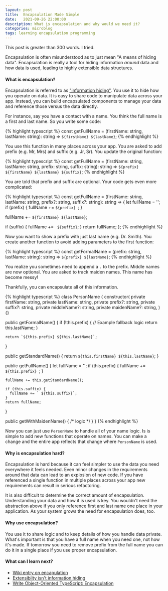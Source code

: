 ```yaml
---
layout: post
title:  Encapsulation Made Simple
date:   2021-09-26 22:00:00
description: What is encapsulation and why would we need it?
categories: microblog
tags: learning encapsulation programming
---
```


This post is greater than 300 words. I tried.

Encapsulation is often misunderstood as to just mean "A means of hiding data". Encapsulation is really a tool for hiding information _around_ data and how data is used, leading to highly extensible data structures.

#### What is encapsulation?

Encapsulation is referred to as ["information hiding"](https://en.wikipedia.org/wiki/Encapsulation_(computer_programming)#Information_hiding). You use it to hide how you operate on data. It is easy to share code to manipulate data across your app. Instead, you can build encapsulated components to manage your data and reference those versus the data directly.

For instance, say you have a contact with a name. You think the full name is a first and last name. So you write some code:

{% highlight typescript %}
const getFullName = (firstName: string, lastName: string): string => `${firstName} ${lastName}`;
{% endhighlight %}

You use this function in many places across your app. You are asked to add prefix (e.g. Mr, Mrs) and suffix (e.g. Jr, Sr). You update the original function:

{% highlight typescript %}
const getFullName = (firstName: string, lastName: string, prefix: string, suffix: string): string => `${prefix} ${firstName} ${lastName} ${suffix}`;
{% endhighlight %}

You are told that prefix and suffix are optional. Your code gets even more complicated:

{% highlight typescript %}
const getFullName = (firstName: string, lastName: string, prefix?: string, suffix?: string): string => {
  let fullName = '';
  if (prefix) {
    fullName += `${prefix} `;
  }

  fullName += `${firstName} ${lastName}`;

  if (suffix) {
    fullName += ` ${suffix}`;
  }
  return fullName;
};
{% endhighlight %}

Now you want to show a prefix with just last name (e.g. Dr. Smith). You create another function to avoid adding parameters to the first function:

{% highlight typescript %}
const getFormalName = (prefix: string, lastName: string): string => `${prefix} ${lastName}`;
{% endhighlight %}

You realize you sometimes need to append a `.` to the prefix. Middle names are now optional. You are asked to track maiden names. This name has become messy!

Thankfully, you can encapsulate all of this information.

{% highlight typescript %}
class PersonName {
  constructor(
    private firstName: string,
    private lastName: string,
    private prefix?: string,
    private suffix?: string,
    private middleName?: string,
    private maidenName?: string,
  ) {}

  public getFormalName() {
    if (!this.prefix) {
      // Example fallback logic
      return this.lastName;
    }

    return `${this.prefix} ${this.lastName}`;
  }

  public getStandardName() {
    return `${this.firstName} ${this.lastName}`;
  }

  public getFullName() {
    let fullName = '';
    if (this.prefix) {
      fullName += `${this.prefix} `;
    }

    fullName += this.getStandardName();

    if (this.suffix) {
      fullName += ` ${this.suffix}`;
    }
    return fullName;
  }

  public getWithMaidenName() { /* logic */ }
}
{% endhighlight %}

Now you can just use `PersonName` to handle all of your name logic. Is is simple to add new functions that operate on names. You can make a change and the entire app reflects that change where `PersonName` is used.

#### Why is encapsulation hard?

Encapsulation is hard because it can feel simpler to use the data you need everywhere it feels needed. Even minor changes in the requirements around that data can lead to an explosion of new code. If you have referenced a single function in multiple places across your app new requirements can result in serious refactoring.

It is also difficult to determine the correct amount of encapsulation. Understanding your data and how it is used is key. You wouldn't need the abstraction above if you only reference first and last name one place in your application. As your system grows the need for encapsulation does, too.

#### Why use encapsulation?

You use it to share logic and to keep details of how you handle data private. What's important is that you have a full name when you need one, not how it's made. If tomorrow you need to remove prefix from the full name you can do it in a single place if you use proper encapsulation.

#### What can I learn next?

- [Wiki entry on encapulation](https://en.wikipedia.org/wiki/Encapsulation_(computer_programming))
- [Extensibilty isn't information hiding](https://www.infoworld.com/article/2075271/encapsulation-is-not-information-hiding.html)
- [Write Object-Oriented TypeScript: Encapsulation](https://blog.jetbrains.com/webstorm/2019/03/write-object-oriented-typescript-encapsulation/)
